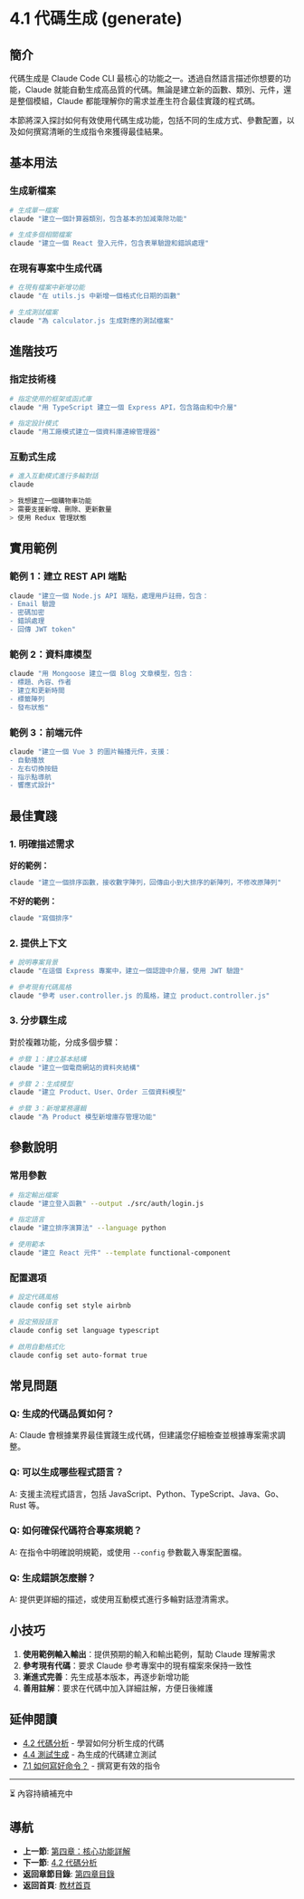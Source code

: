 # 4.1 代碼生成 (generate)

## 簡介

代碼生成是 Claude Code CLI 最核心的功能之一。透過自然語言描述你想要的功能，Claude 就能自動生成高品質的代碼。無論是建立新的函數、類別、元件，還是整個模組，Claude 都能理解你的需求並產生符合最佳實踐的程式碼。

本節將深入探討如何有效使用代碼生成功能，包括不同的生成方式、參數配置，以及如何撰寫清晰的生成指令來獲得最佳結果。

## 基本用法

### 生成新檔案

```bash
# 生成單一檔案
claude "建立一個計算器類別，包含基本的加減乘除功能"

# 生成多個相關檔案
claude "建立一個 React 登入元件，包含表單驗證和錯誤處理"
```

### 在現有專案中生成代碼

```bash
# 在現有檔案中新增功能
claude "在 utils.js 中新增一個格式化日期的函數"

# 生成測試檔案
claude "為 calculator.js 生成對應的測試檔案"
```

## 進階技巧

### 指定技術棧

```bash
# 指定使用的框架或函式庫
claude "用 TypeScript 建立一個 Express API，包含路由和中介層"

# 指定設計模式
claude "用工廠模式建立一個資料庫連線管理器"
```

### 互動式生成

```bash
# 進入互動模式進行多輪對話
claude

> 我想建立一個購物車功能
> 需要支援新增、刪除、更新數量
> 使用 Redux 管理狀態
```

## 實用範例

### 範例 1：建立 REST API 端點

```bash
claude "建立一個 Node.js API 端點，處理用戶註冊，包含：
- Email 驗證
- 密碼加密
- 錯誤處理
- 回傳 JWT token"
```

### 範例 2：資料庫模型

```bash
claude "用 Mongoose 建立一個 Blog 文章模型，包含：
- 標題、內容、作者
- 建立和更新時間
- 標籤陣列
- 發布狀態"
```

### 範例 3：前端元件

```bash
claude "建立一個 Vue 3 的圖片輪播元件，支援：
- 自動播放
- 左右切換按鈕
- 指示點導航
- 響應式設計"
```

## 最佳實踐

### 1. 明確描述需求

**好的範例：**
```bash
claude "建立一個排序函數，接收數字陣列，回傳由小到大排序的新陣列，不修改原陣列"
```

**不好的範例：**
```bash
claude "寫個排序"
```

### 2. 提供上下文

```bash
# 說明專案背景
claude "在這個 Express 專案中，建立一個認證中介層，使用 JWT 驗證"

# 參考現有代碼風格
claude "參考 user.controller.js 的風格，建立 product.controller.js"
```

### 3. 分步驟生成

對於複雜功能，分成多個步驟：

```bash
# 步驟 1：建立基本結構
claude "建立一個電商網站的資料夾結構"

# 步驟 2：生成模型
claude "建立 Product、User、Order 三個資料模型"

# 步驟 3：新增業務邏輯
claude "為 Product 模型新增庫存管理功能"
```

## 參數說明

### 常用參數

```bash
# 指定輸出檔案
claude "建立登入函數" --output ./src/auth/login.js

# 指定語言
claude "建立排序演算法" --language python

# 使用範本
claude "建立 React 元件" --template functional-component
```

### 配置選項

```bash
# 設定代碼風格
claude config set style airbnb

# 設定預設語言
claude config set language typescript

# 啟用自動格式化
claude config set auto-format true
```

## 常見問題

### Q: 生成的代碼品質如何？
A: Claude 會根據業界最佳實踐生成代碼，但建議您仔細檢查並根據專案需求調整。

### Q: 可以生成哪些程式語言？
A: 支援主流程式語言，包括 JavaScript、Python、TypeScript、Java、Go、Rust 等。

### Q: 如何確保代碼符合專案規範？
A: 在指令中明確說明規範，或使用 `--config` 參數載入專案配置檔。

### Q: 生成錯誤怎麼辦？
A: 提供更詳細的描述，或使用互動模式進行多輪對話澄清需求。

## 小技巧

1. **使用範例輸入輸出**：提供預期的輸入和輸出範例，幫助 Claude 理解需求
2. **參考現有代碼**：要求 Claude 參考專案中的現有檔案來保持一致性
3. **漸進式完善**：先生成基本版本，再逐步新增功能
4. **善用註解**：要求在代碼中加入詳細註解，方便日後維護

## 延伸閱讀

- [4.2 代碼分析](./4.2-code-analysis.md) - 學習如何分析生成的代碼
- [4.4 測試生成](./4.4-testing.md) - 為生成的代碼建立測試
- [7.1 如何寫好命令？](../chapter7/7.1-writing-commands.md) - 撰寫更有效的指令

---

⏳ 內容持續補充中

## 導航

- **上一節**: [第四章：核心功能詳解](./README.md)
- **下一節**: [4.2 代碼分析](./4.2-code-analysis.md)
- **返回章節目錄**: [第四章目錄](./README.md)
- **返回首頁**: [教材首頁](../../README.md)
